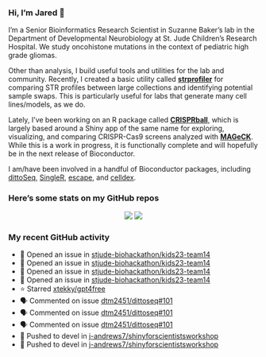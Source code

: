 
<!-- README.md is generated from README.Rmd. Please edit that file -->

### Hi, I’m Jared 👋

I’m a Senior Bioinformatics Research Scientist in Suzanne Baker’s lab in
the Department of Developmental Neurobiology at St. Jude Children’s
Research Hospital. We study oncohistone mutations in the context of
pediatric high grade gliomas.

Other than analysis, I build useful tools and utilities for the lab and
community. Recently, I created a basic utility called
[**strprofiler**](https://github.com/j-andrews7/strprofiler) for
comparing STR profiles between large collections and identifying
potential sample swaps. This is particularly useful for labs that
generate many cell lines/models, as we do.

Lately, I’ve been working on an R package called
[**CRISPRball**](https://github.com/j-andrews7/CRISPRball), which is
largely based around a Shiny app of the same name for exploring,
visualizing, and comparing CRISPR-Cas9 screens analyzed with
[**MAGeCK**](https://sourceforge.net/projects/mageck/). While this is a
work in progress, it is functionally complete and will hopefully be in
the next release of Bioconductor.

I am/have been involved in a handful of Bioconductor packages, including
[dittoSeq](https://bioconductor.org/packages/release/bioc/html/dittoSeq.html),
[SingleR](https://bioconductor.org/packages/release/bioc/html/SingleR.html),
[escape](https://bioconductor.org/packages/release/bioc/html/escape.html),
and
[celldex](http://bioconductor.org/packages/release/data/experiment/html/celldex.html).

### Here’s some stats on my GitHub repos

<p align="center">

<img src="https://github-readme-stats.vercel.app/api?username=j-andrews7&show_icons=true&theme=dracula">
<img src="https://github-readme-stats.vercel.app/api/top-langs/?username=j-andrews7&hide=html,css,jupyter%20notebook&layout=compact">

</p>

### My recent GitHub activity

  - 🤔 Opened an issue in
    [stjude-biohackathon/kids23-team14](https://github.com/stjude-biohackathon/kids23-team14)
  - 🤔 Opened an issue in
    [stjude-biohackathon/kids23-team14](https://github.com/stjude-biohackathon/kids23-team14)
  - 🤔 Opened an issue in
    [stjude-biohackathon/kids23-team14](https://github.com/stjude-biohackathon/kids23-team14)
  - 🤔 Opened an issue in
    [stjude-biohackathon/kids23-team14](https://github.com/stjude-biohackathon/kids23-team14)
  - ⭐️ Starred [xtekky/gpt4free](https://github.com/xtekky/gpt4free)
  - 🗣 Commented on issue
    [dtm2451/dittoseq\#101](https://github.com/dtm2451/dittoseq#101)
  - 🗣 Commented on issue
    [dtm2451/dittoseq\#101](https://github.com/dtm2451/dittoseq#101)
  - 🗣 Commented on issue
    [dtm2451/dittoseq\#101](https://github.com/dtm2451/dittoseq#101)
  - 📨 Pushed to devel in
    [j-andrews7/shinyforscientistsworkshop](https://github.com/j-andrews7/shinyforscientistsworkshop)
  - 📨 Pushed to devel in
    [j-andrews7/shinyforscientistsworkshop](https://github.com/j-andrews7/shinyforscientistsworkshop)
